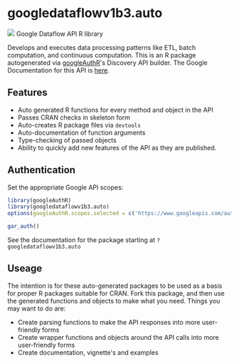 # googledataflowv1b3.auto
![](http://www.google.com/images/icons/product/search-32.gif)
Google Dataflow API R library

Develops and executes data processing patterns like ETL, batch computation, and continuous computation.
This is an R package autogenerated via [googleAuthR](http://code.markedmondson.me/googleAuthR)'s Discovery API builder. 
The Google Documentation for this API is [here](https://cloud.google.com/dataflow).

## Features 
 * Auto generated R functions for every method and object in the API
 * Passes CRAN checks in skeleton form
 * Auto-creates R package files via `devtools`
 * Auto-documentation of function arguments
 * Type-checking of passed objects
 * Ability to quickly add new features of the API as they are published.

## Authentication
Set the appropriate Google API scopes:

```r
library(googleAuthR)
library(googledataflowv1b3.auto)
options(googleAuthR.scopes.selected = c('https://www.googleapis.com/auth/cloud-platform', 'https://www.googleapis.com/auth/userinfo.email'))

gar_auth()
```
 See the documentation for the package starting at `?googledataflowv1b3.auto`
## Useage
The intention is for these auto-generated packages to be used as a basis for proper R packages suitable for CRAN.
Fork this package, and then use the generated functions and objects to make what you need.
Things you may want to do are:
* Create parsing functions to make the API responses into more user-friendly forms
* Create wrapper functions and objects around the API calls into more user-friendly forms
* Create documentation, vignette's and examples

